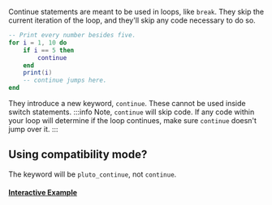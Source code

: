 Continue statements are meant to be used in loops, like `break`. They skip the current iteration of the loop, and they'll skip any code necessary to do so.
```lua showLineNumbers title="Example Code"
-- Print every number besides five.
for i = 1, 10 do
    if i == 5 then
        continue
    end
    print(i)
    -- continue jumps here.
end
```
They introduce a new keyword, `continue`. These cannot be used inside switch statements.
:::info
Note, `continue` will skip code. If any code within your loop will determine if the loop continues, make sure `continue` doesn't jump over it.
:::

## Using compatibility mode?
The keyword will be `pluto_continue`, not `continue`.

#### [Interactive Example](https://plutolang.github.io/web/#code=--%20Print%20every%20number%20besides%20five.%0D%0Afor%20i%20%3D%201%2C%2010%20do%0D%0A%20%20%20%20if%20i%20%3D%3D%205%20then%0D%0A%20%20%20%20%20%20%20%20continue%0D%0A%20%20%20%20end%0D%0A%20%20%20%20print(i)%0D%0A%20%20%20%20--%20continue%20jumps%20here.%0D%0Aend)